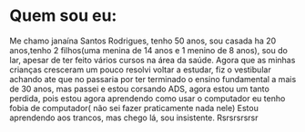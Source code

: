 <!DOCTYPE html>
<html lang="en">
<head>
    <meta charset="UTF-8">
    <meta name="viewport" content="width=device-width, initial-scale=1.0">
    <title>Document</title>
    <link rel="stylesheet" href= >
</head>
<body>
    
</body>
</html>
<h1>Quem sou eu:</h1>
<p>
    Me chamo janaína Santos Rodrigues, tenho 50 anos, sou casada ha 20 anos,tenho 2 filhos(uma menina de 14 anos e 1 menino de 8 anos), sou do lar, apesar de ter feito vários cursos na área da saúde.
    Agora que as minhas crianças cresceram um pouco resolvi voltar a estudar, fiz o vestibular achando ate que no passaria por ter terminado o ensino fundamental a mais de 30 anos,
     mas passei e estou corsando ADS, agora estou um tanto perdida, pois estou agora aprendendo como usar o computador eu tenho fobia de computador( não sei fazer praticamente nada nele)
     Estou aprendendo aos trancos, mas chego lá, sou insistente. Rsrsrsrsrsr

</p>

